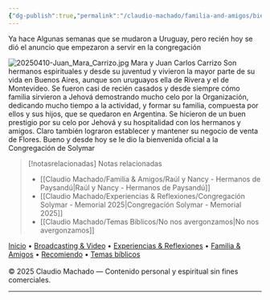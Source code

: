 ```yaml
---
{"dg-publish":true,"permalink":"/claudio-machado/familia-and-amigos/bienvenida-familia-carrizo/","title":"Bienvenida Familia Carrizo","tags":["Hermanos","Amigos"]}
---
```


Ya hace Algunas semanas que se mudaron a Uruguay, pero recién hoy se dió el anuncio que empezaron a servir en la congregación 

![20250410-Juan_Mara_Carrizo.jpg](/img/user/07%20-%20Personal/Im%C3%A1genes/20250410-Juan_Mara_Carrizo.jpg)
<span class="pie-foto">Mara y Juan Carlos Carrizo</span>
Son hermanos espirituales y desde su juventud y vivieron la mayor parte de su vida en Buenos Aires, aunque son uruguayos ella de Rivera y el de Montevideo. Se fueron casi de recién casados y desde siempre cómo familia sirvieron a Jehová demostrando mucho celo por la Organización, dedicando mucho tiempo a la actividad, y formar su familia, compuesta por ellos y sus hijos, que se quedaron en Argentina. 
Se hicieron de un buen prestigio por su celo por Jehová y su hospitalidad con los hermanos y amigos. Claro también lograron establecer y mantener su negocio de venta de Flores. Bueno y desde hoy se le dio la bienvenida oficial a la Congregación de Solymar 


> [!notasrelacionadas] Notas relacionadas
> - [[Claudio Machado/Familia & Amigos/Raúl y Nancy - Hermanos de Paysandú\|Raúl y Nancy - Hermanos de Paysandú]]
> - [[Claudio Machado/Experiencias & Reflexiones/Congregación Solymar - Memorial 2025\|Congregación Solymar - Memorial 2025]]
> - [[Claudio Machado/Temas Bíblicos/No nos avergonzamos\|No nos avergonzamos]]

<div class="pie-simple">
  <a href="https://mis-apuntes-psi.vercel.app/">Inicio</a> •
  <a href="https://mis-apuntes-psi.vercel.app/claudio-machado/brodcasting-and-videos/principial-brodcasting-and-video/">Broadcasting & Video</a> •
  <a href="https://mis-apuntes-psi.vercel.app/claudio-machado/experiencias-and-reflexiones/experiencias-and-reflexiones/">Experiencias & Reflexiones</a> •
  <a href="https://mis-apuntes-psi.vercel.app/claudio-machado/familia-and-amigos/familia-and-amigos/">Familia & Amigos</a> •
  <a href="https://mis-apuntes-psi.vercel.app/claudio-machado/recomendaciones/recomiendo/">Recomiendo</a> •
  <a href="https://mis-apuntes-psi.vercel.app/claudio-machado/temas-biblicos/temas-biblicos/">Temas bíblicos</a>
  <br><br>
  <span class="legal">© 2025 Claudio Machado — Contenido personal y espiritual sin fines comerciales.</span>
</div>

---

